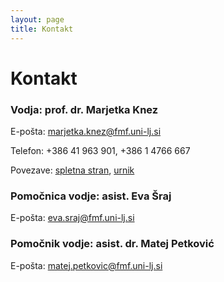 ```yaml
---
layout: page
title: Kontakt
---
```





# Kontakt

### Vodja: prof. dr. Marjetka Knez

   <p>E-pošta: <a href="mailto:marjetka.knez@fmf.uni-lj.si">marjetka.knez@fmf.uni-lj.si</a></p>    
   <p>Telefon: +386 41 963 901, +386 1 4766 667 </p>
   <p>Povezave: <a href="http://www.fmf.uni-lj.si/~knez/">spletna stran</a>, <a href="https://urnik.fmf.uni-lj.si/oseba/25/">urnik</a>

### Pomočnica vodje: asist. Eva Šraj

   <p>E-pošta: <a href="mailto:eva.sraj@fmf.uni-lj.si">eva.sraj@fmf.uni-lj.si</a></p>    
   <!--<p>Telefon: DODATI </p>
   <p>Povezave: <a href="http://www.fmf.uni-lj.si/~knez/">spletna stran</a>, <a href="https://urnik.fmf.uni-lj.si/oseba/25/">urnik</a>-->

### Pomočnik vodje: asist. dr. Matej Petković

   <p>E-pošta: <a href="mailto:matej.petkovic@fmf.uni-lj.si">matej.petkovic@fmf.uni-lj.si</a></p>    
   <!--<p>Telefon: DODATI </p>
   <p>Povezave: <a href="http://www.fmf.uni-lj.si/~knez/">spletna stran</a>, <a href="https://urnik.fmf.uni-lj.si/oseba/25/">urnik</a>-->


<!--

   <p><strong>Vodja:</strong> prof. dr. Marjetka Knez </p>
   <p><strong>E-pošta:</strong> <a href="mailto:marjetka.knez@fmf.uni-lj.si">marjetka.knez@fmf.uni-lj.si</a></p>    
   <p><strong>Telefon:</strong> +386 41 963 901, +386 1 4766 667 </p>
   <p><strong>Povezave:</strong> <a href="http://www.fmf.uni-lj.si/~knez/">spletna stran</a>, 
   		  <a href="https://urnik.fmf.uni-lj.si/oseba/25/">urnik</a>
-->

<!--
Prilagojeni Google obrazci za študente/zaposlene oz. zunanje partnerje so v pripravi. Do takrat smo dosegljivi na `olmu@fmf.uni-lj.si`.
-->
